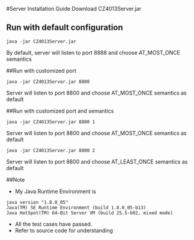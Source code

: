 #Server Installation Guide
Download CZ4013Server.jar

## Run with default configuration
```
java -jar CZ4013Server.jar
```
By default, server will listen to port 8888 and choose AT_MOST_ONCE semantics

##Run with customized port
```
java -jar CZ4013Server.jar 8800
```
Server will listen to port 8800 and choose AT_MOST_ONCE semantics as default

##Run with customized port and semantics
```
java -jar CZ4013Server.jar 8800 1
```
Server will listen to port 8800 and choose AT_MOST_ONCE semantics as default

```
java -jar CZ4013Server.jar 8800 2
```
Server will listen to port 8800 and choose AT_LEAST_ONCE semantics as default

##Note
* My Java Runtime Environment is 
```
java version "1.8.0_05"
Java(TM) SE Runtime Environment (build 1.8.0_05-b13)
Java HotSpot(TM) 64-Bit Server VM (build 25.5-b02, mixed mode)
```
* All the test cases have passed.
* Refer to source code for understanding
